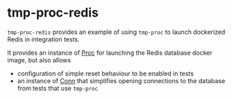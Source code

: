 # tmp-proc-redis

`tmp-proc-redis` provides an example of using `tmp-proc` to launch dockerized
Redis in integration tests.

It provides an instance of [Proc][1] for launching the Redis database docker image,
but also allows

  * configuration of simple reset behaviour to be enabled in tests
  * an instance of [Conn][2] that simplifies opening connections to the database from
    tests that use `tmp-proc`

[1]: https://hackage.haskell.org/package/tmp-proc-0.5.0.0/docs/System-TmpProc-Docker.html#t:Proc
[2]: https://hackage.haskell.org/package/tmp-proc-0.5.0.0/docs/System-TmpProc-Docker.html#t:Conn
